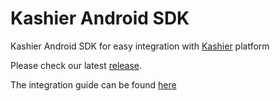 # Kashier Android SDK
Kashier Android SDK for easy integration with [Kashier](http://kashier.io/) platform



Please check our latest [release](https://github.com/Kashier-payments/Kashier-Android-SDK/releases).

The integration guide can be found [here](https://docs.google.com/document/d/1cx3-x6wadQhowmLyO9A-zLuoxl7tQ8CC8ZjlU_WJKUQ/edit?usp=sharing)
